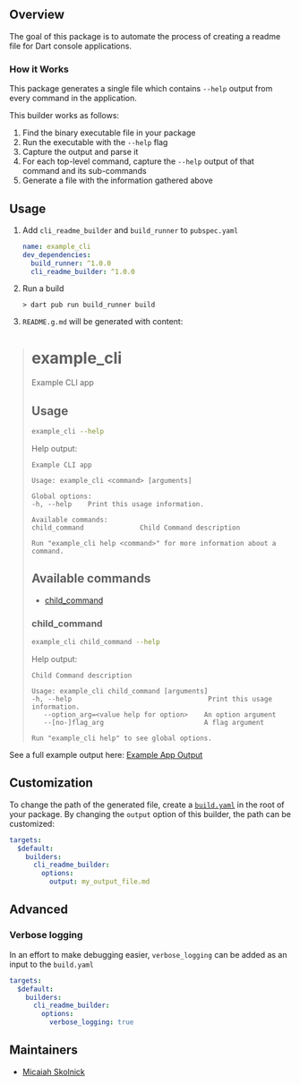 ## Overview

The goal of this package is to automate the process of creating a readme file for Dart console applications.

### How it Works

This package generates a single file which contains `--help` output from every command in the application.

This builder works as follows:
1. Find the binary executable file in your package
1. Run the executable with the `--help` flag
1. Capture the output and parse it
1. For each top-level command, capture the `--help` output of that command and its sub-commands
1. Generate a file with the information gathered above

## Usage
1. Add `cli_readme_builder` and `build_runner` to `pubspec.yaml`

    ```yaml
    name: example_cli
    dev_dependencies:
      build_runner: ^1.0.0
      cli_readme_builder: ^1.0.0
    ```

1. Run a build

    ```console
    > dart pub run build_runner build
    ```

1. `README.g.md` will be generated with content:
># example_cli
>
>Example CLI app
>
>## Usage
>
>```sh
>example_cli --help
>```
>
>Help output:
>
>```
>Example CLI app
>
>Usage: example_cli <command> [arguments]
>
>Global options:
>-h, --help    Print this usage information.
>
>Available commands:
  >child_command              Child Command description
>
>Run "example_cli help <command>" for more information about a command.
>```
>
>## Available commands
>
>* [child_command](#child_command)
>
>### child_command
>
>```sh
>example_cli child_command --help
>```
>
>Help output:
>
>```
>Child Command description
>
>Usage: example_cli child_command [arguments]
> -h, --help                                  Print this usage information.
>    --option_arg=<value help for option>    An option argument
>    --[no-]flag_arg                         A flag argument
>
>Run "example_cli help" to see global options.
>```

See a full example output here: [Example App Output][example_app_output]

## Customization

To change the path of the generated file, create a [`build.yaml`][build_config]
in the root of your package.
By changing the `output` option of this builder, the path can be customized:

```yaml
targets:
  $default:
    builders:
      cli_readme_builder:
        options:
          output: my_output_file.md
```

## Advanced

### Verbose logging

In an effort to make debugging easier, `verbose_logging` can be added as an input to the `build.yaml`

```yaml
targets:
  $default:
    builders:
      cli_readme_builder:
        options:
          verbose_logging: true
```

## Maintainers

- [Micaiah Skolnick](https://github.com/m-skolnick)

[build_config]: https://pub.dev/packages/build_config
[example_app_output]: https://github.com/m-skolnick/cli_readme_builder/blob/main/example/my_output_file.md